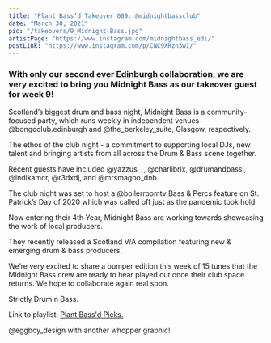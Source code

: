 ```yaml
---
title: "Plant Bass’d Takeover 009: @midnightbassclub"
date: "March 30, 2021"
pic: "/takeovers/9_Midnight-Bass.jpg"
artistPage: "https://www.instagram.com/midnightbass_edi/"
postLink: "https://www.instagram.com/p/CNC9XRzn3w1/"
---
```


### With only our second ever Edinburgh collaboration, we are very excited to bring you Midnight Bass as our takeover guest for week 9!

Scotland’s biggest drum and bass night, Midnight Bass is a community-focused party, which runs weekly in independent venues @bongoclub.edinburgh and @the_berkeley_suite, Glasgow, respectively.

The ethos of the club night - a commitment to supporting local DJs, new talent and bringing artists from all across the Drum & Bass scene together.

Recent guests have included @yazzus\_\_, @charlibrix, @drumandbassi, @indikamcr, @r3dxdj, and @mrsmagoo_dnb.

The club night was set to host a @boilerroomtv Bass & Percs feature on St. Patrick’s Day of 2020 which was called off just as the pandemic took hold.

Now entering their 4th Year, Midnight Bass are working towards showcasing the work of local producers.

They recently released a Scotland V/A compilation featuring new & emerging drum & bass producers.

We’re very excited to share a bumper edition this week of 15 tunes that the Midnight Bass crew are ready to hear played out once their club space returns.
We hope to collaborate again real soon.

Strictly Drum n Bass.

Link to playlist: [Plant Bass'd Picks.]("https://open.spotify.com/playlist/5skAgzUfGmZLwrOPNLnGVf?si=b744c3ef583c4c4e")

@eggboy_design with another whopper graphic!
